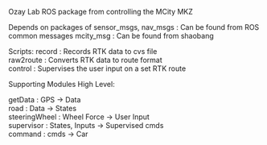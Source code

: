 Ozay Lab ROS package from controlling the MCity MKZ

Depends on packages of
sensor_msgs, nav_msgs : Can be found from ROS common messages
mcity_msg             : Can be found from shaobang

Scripts:
record      : Records RTK data to cvs file                  
raw2route   : Converts RTK data to route format             
control     : Supervises the user input on a set RTK route  

Supporting Modules High Level:

getData       :  GPS             -> Data              
road          :  Data            -> States            
steeringWheel :  Wheel Force     -> User Input        
supervisor    :  States, Inputs  -> Supervised cmds   
command       :  cmds            -> Car               
